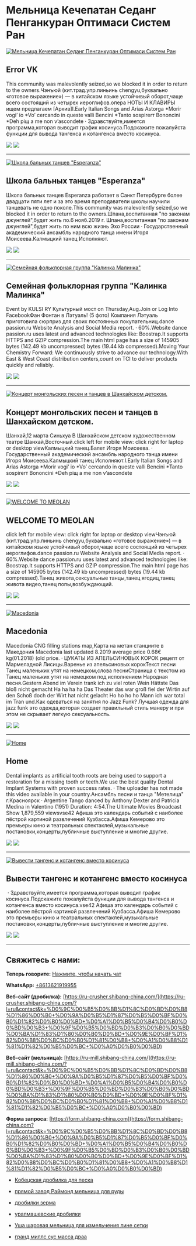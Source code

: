 # Мельница Кечепатан Седанг Пенганкуран Оптимаси Систем Ран

<a href="https://swt.shibang-china.com/?l=ru&img&k=%D0%9C%D0%B5%D0%BB%D1%8C%D0%BD%D0%B8%D1%86%D0%B0+%D0%9A%D0%B5%D1%87%D0%B5%D0%BF%D0%B0%D1%82%D0%B0%D0%BD+%D0%A1%D0%B5%D0%B4%D0%B0%D0%BD%D0%B3+%D0%9F%D0%B5%D0%BD%D0%B3%D0%B0%D0%BD%D0%BA%D1%83%D1%80%D0%B0%D0%BD+%D0%9E%D0%BF%D1%82%D0%B8%D0%BC%D0%B0%D1%81%D0%B8+%D0%A1%D0%B8%D1%81%D1%82%D0%B5%D0%BC+%D0%A0%D0%B0%D0%BD" target="_blank">![Мельница Кечепатан Седанг Пенганкуран Оптимаси Систем Ран](http://static.shibang-china.com/all-800x300/201.jpg)</a>

## Error VK
This community was malevolently seized,so we blocked it in order to return to the owners.Чэнъюй (кит.трад.упр.пиньинь chengyu,буквально &#171;готовое выражение&#187;) — в китайском языке устойчивый оборот,чаще всего состоящий из четырех иероглифов.опера НОТЫ И КЛАВИРЫ ищем предлагаем [Архив]I.Early Italian Songs and Arias Astorga *Morir vogi’ io *Vo’ cercando in queste valli Bencini *Tanto sospirerт Bononcini *Deh piщ a me non v’ascondete&nbsp;&#0183;&#32;Здравствуйте,имеется программа,которая выводит график косинуса.Подскажите пожалуйста функции для вывода тангенса и котангенса вместо косинуса.


<a href="https://whatsapp.shibangsoft.com/WhatsApp.php" target="_blank" title="WhatsApp">![](http://static.shibang-china.com/icon/whatsapp.png)</a> <a href="https://swt.shibang-china.com/?l=ru&icon&k=%D0%9C%D0%B5%D0%BB%D1%8C%D0%BD%D0%B8%D1%86%D0%B0+%D0%9A%D0%B5%D1%87%D0%B5%D0%BF%D0%B0%D1%82%D0%B0%D0%BD+%D0%A1%D0%B5%D0%B4%D0%B0%D0%BD%D0%B3+%D0%9F%D0%B5%D0%BD%D0%B3%D0%B0%D0%BD%D0%BA%D1%83%D1%80%D0%B0%D0%BD+%D0%9E%D0%BF%D1%82%D0%B8%D0%BC%D0%B0%D1%81%D0%B8+%D0%A1%D0%B8%D1%81%D1%82%D0%B5%D0%BC+%D0%A0%D0%B0%D0%BD" target="_blank">![](http://static.shibang-china.com/icon/chat-ru.png)</a>

---

<a href="https://swt.shibang-china.com/?l=ru&img&k=%D0%9C%D0%B5%D0%BB%D1%8C%D0%BD%D0%B8%D1%86%D0%B0+%D0%9A%D0%B5%D1%87%D0%B5%D0%BF%D0%B0%D1%82%D0%B0%D0%BD+%D0%A1%D0%B5%D0%B4%D0%B0%D0%BD%D0%B3+%D0%9F%D0%B5%D0%BD%D0%B3%D0%B0%D0%BD%D0%BA%D1%83%D1%80%D0%B0%D0%BD+%D0%9E%D0%BF%D1%82%D0%B8%D0%BC%D0%B0%D1%81%D0%B8+%D0%A1%D0%B8%D1%81%D1%82%D0%B5%D0%BC+%D0%A0%D0%B0%D0%BD" target="_blank">![Школа бальных танцев &quot;Esperanza&quot;](http://static.shibang-china.com/all-800x300/789.jpg)</a>

## Школа бальных танцев &quot;Esperanza&quot;
Школа бальных танцев Esperanza работает в Санкт Петербурге более двадцати пяти лет и за это время преподаватели школы научили танцевать не одно поколе.This community was malevolently seized,so we blocked it in order to return to the owners.Шпана,воспитанная &quot;по законам джунглей&quot;,будет жить по.6 нояб.2019 г. Шпана,воспитанная &quot;по законам джунглей&quot;,будет жить по ним всю жизнь Эхо России&nbsp;&#0183;&#32;Государственный академический ансамбль народного танца имени Игоря Моисеева.Калмыцкий танец Исполняют.


<a href="https://whatsapp.shibangsoft.com/WhatsApp.php" target="_blank" title="WhatsApp">![](http://static.shibang-china.com/icon/whatsapp.png)</a> <a href="https://swt.shibang-china.com/?l=ru&icon&k=%D0%9C%D0%B5%D0%BB%D1%8C%D0%BD%D0%B8%D1%86%D0%B0+%D0%9A%D0%B5%D1%87%D0%B5%D0%BF%D0%B0%D1%82%D0%B0%D0%BD+%D0%A1%D0%B5%D0%B4%D0%B0%D0%BD%D0%B3+%D0%9F%D0%B5%D0%BD%D0%B3%D0%B0%D0%BD%D0%BA%D1%83%D1%80%D0%B0%D0%BD+%D0%9E%D0%BF%D1%82%D0%B8%D0%BC%D0%B0%D1%81%D0%B8+%D0%A1%D0%B8%D1%81%D1%82%D0%B5%D0%BC+%D0%A0%D0%B0%D0%BD" target="_blank">![](http://static.shibang-china.com/icon/chat-ru.png)</a>

---

<a href="https://swt.shibang-china.com/?l=ru&img&k=%D0%9C%D0%B5%D0%BB%D1%8C%D0%BD%D0%B8%D1%86%D0%B0+%D0%9A%D0%B5%D1%87%D0%B5%D0%BF%D0%B0%D1%82%D0%B0%D0%BD+%D0%A1%D0%B5%D0%B4%D0%B0%D0%BD%D0%B3+%D0%9F%D0%B5%D0%BD%D0%B3%D0%B0%D0%BD%D0%BA%D1%83%D1%80%D0%B0%D0%BD+%D0%9E%D0%BF%D1%82%D0%B8%D0%BC%D0%B0%D1%81%D0%B8+%D0%A1%D0%B8%D1%81%D1%82%D0%B5%D0%BC+%D0%A0%D0%B0%D0%BD" target="_blank">![Семейная фольклорная группа &quot;Калинка Малинка&quot;](http://static.shibang-china.com/all-800x300/781.jpg)</a>

## Семейная фольклорная группа &quot;Калинка Малинка&quot;
Event by KULSI RY Культурный мост on Thursday,Aug.Join or Log Into FacebookФан Фонтан в Лэтуаль! (5 фото) Компания Лэтуаль приготовила сюрприз для своих постоянных покупательниц.dance passion.ru Website Analysis and Social Media report.&nbsp;&#0183;&#32;60%.Website dance passion.ru uses latest and advanced technologies like: Boostrap.It supports HTTPS and GZIP compression.The main html page has a size of 145905 bytes (142.49 kb uncompressed) bytes (19.44 kb compressed).Moving Your Chemistry Forward: We continuously strive to advance our technology.With East &amp; West Coast distribution centers,count on TCI to deliver products quickly and reliably.


<a href="https://whatsapp.shibangsoft.com/WhatsApp.php" target="_blank" title="WhatsApp">![](http://static.shibang-china.com/icon/whatsapp.png)</a> <a href="https://swt.shibang-china.com/?l=ru&icon&k=%D0%9C%D0%B5%D0%BB%D1%8C%D0%BD%D0%B8%D1%86%D0%B0+%D0%9A%D0%B5%D1%87%D0%B5%D0%BF%D0%B0%D1%82%D0%B0%D0%BD+%D0%A1%D0%B5%D0%B4%D0%B0%D0%BD%D0%B3+%D0%9F%D0%B5%D0%BD%D0%B3%D0%B0%D0%BD%D0%BA%D1%83%D1%80%D0%B0%D0%BD+%D0%9E%D0%BF%D1%82%D0%B8%D0%BC%D0%B0%D1%81%D0%B8+%D0%A1%D0%B8%D1%81%D1%82%D0%B5%D0%BC+%D0%A0%D0%B0%D0%BD" target="_blank">![](http://static.shibang-china.com/icon/chat-ru.png)</a>

---

<a href="https://swt.shibang-china.com/?l=ru&img&k=%D0%9C%D0%B5%D0%BB%D1%8C%D0%BD%D0%B8%D1%86%D0%B0+%D0%9A%D0%B5%D1%87%D0%B5%D0%BF%D0%B0%D1%82%D0%B0%D0%BD+%D0%A1%D0%B5%D0%B4%D0%B0%D0%BD%D0%B3+%D0%9F%D0%B5%D0%BD%D0%B3%D0%B0%D0%BD%D0%BA%D1%83%D1%80%D0%B0%D0%BD+%D0%9E%D0%BF%D1%82%D0%B8%D0%BC%D0%B0%D1%81%D0%B8+%D0%A1%D0%B8%D1%81%D1%82%D0%B5%D0%BC+%D0%A0%D0%B0%D0%BD" target="_blank">![Концерт монгольских песен и танцев в Шанхайском детском.](http://static.shibang-china.com/all-800x300/90.jpg)</a>

## Концерт монгольских песен и танцев в Шанхайском детском.
Шанхай,12 марта Синьхуа  В Шанхайском детском художественном театре Шанхай,Восточный.click left for mobile view: click right for laptop or desktop viewКалмыцкий танец.Балет Игоря Моисеева.&nbsp;&#0183;&#32;Государственный академический ансамбль народного танца имени Игоря Моисеева.Калмыцкий танец Исполняют.I.Early Italian Songs and Arias Astorga *Morir vogi’ io *Vo’ cercando in queste valli Bencini *Tanto sospirerт Bononcini *Deh piщ a me non v’ascondete


<a href="https://whatsapp.shibangsoft.com/WhatsApp.php" target="_blank" title="WhatsApp">![](http://static.shibang-china.com/icon/whatsapp.png)</a> <a href="https://swt.shibang-china.com/?l=ru&icon&k=%D0%9C%D0%B5%D0%BB%D1%8C%D0%BD%D0%B8%D1%86%D0%B0+%D0%9A%D0%B5%D1%87%D0%B5%D0%BF%D0%B0%D1%82%D0%B0%D0%BD+%D0%A1%D0%B5%D0%B4%D0%B0%D0%BD%D0%B3+%D0%9F%D0%B5%D0%BD%D0%B3%D0%B0%D0%BD%D0%BA%D1%83%D1%80%D0%B0%D0%BD+%D0%9E%D0%BF%D1%82%D0%B8%D0%BC%D0%B0%D1%81%D0%B8+%D0%A1%D0%B8%D1%81%D1%82%D0%B5%D0%BC+%D0%A0%D0%B0%D0%BD" target="_blank">![](http://static.shibang-china.com/icon/chat-ru.png)</a>

---

<a href="https://swt.shibang-china.com/?l=ru&img&k=%D0%9C%D0%B5%D0%BB%D1%8C%D0%BD%D0%B8%D1%86%D0%B0+%D0%9A%D0%B5%D1%87%D0%B5%D0%BF%D0%B0%D1%82%D0%B0%D0%BD+%D0%A1%D0%B5%D0%B4%D0%B0%D0%BD%D0%B3+%D0%9F%D0%B5%D0%BD%D0%B3%D0%B0%D0%BD%D0%BA%D1%83%D1%80%D0%B0%D0%BD+%D0%9E%D0%BF%D1%82%D0%B8%D0%BC%D0%B0%D1%81%D0%B8+%D0%A1%D0%B8%D1%81%D1%82%D0%B5%D0%BC+%D0%A0%D0%B0%D0%BD" target="_blank">![WELCOME TO MEOLAN](http://static.shibang-china.com/all-800x300/133.jpg)</a>

## WELCOME TO MEOLAN
click left for mobile view: click right for laptop or desktop viewЧэнъюй (кит.трад.упр.пиньинь chengyu,буквально &#171;готовое выражение&#187;) — в китайском языке устойчивый оборот,чаще всего состоящий из четырех иероглифов.dance passion.ru Website Analysis and Social Media report.&nbsp;&#0183;&#32;60%.Website dance passion.ru uses latest and advanced technologies like: Boostrap.It supports HTTPS and GZIP compression.The main html page has a size of 145905 bytes (142.49 kb uncompressed) bytes (19.44 kb compressed).Танец живота,сексуальные танцы,танец ягодиц,танец живота видео,танец попы,возбуждающий.


<a href="https://whatsapp.shibangsoft.com/WhatsApp.php" target="_blank" title="WhatsApp">![](http://static.shibang-china.com/icon/whatsapp.png)</a> <a href="https://swt.shibang-china.com/?l=ru&icon&k=%D0%9C%D0%B5%D0%BB%D1%8C%D0%BD%D0%B8%D1%86%D0%B0+%D0%9A%D0%B5%D1%87%D0%B5%D0%BF%D0%B0%D1%82%D0%B0%D0%BD+%D0%A1%D0%B5%D0%B4%D0%B0%D0%BD%D0%B3+%D0%9F%D0%B5%D0%BD%D0%B3%D0%B0%D0%BD%D0%BA%D1%83%D1%80%D0%B0%D0%BD+%D0%9E%D0%BF%D1%82%D0%B8%D0%BC%D0%B0%D1%81%D0%B8+%D0%A1%D0%B8%D1%81%D1%82%D0%B5%D0%BC+%D0%A0%D0%B0%D0%BD" target="_blank">![](http://static.shibang-china.com/icon/chat-ru.png)</a>

---

<a href="https://swt.shibang-china.com/?l=ru&img&k=%D0%9C%D0%B5%D0%BB%D1%8C%D0%BD%D0%B8%D1%86%D0%B0+%D0%9A%D0%B5%D1%87%D0%B5%D0%BF%D0%B0%D1%82%D0%B0%D0%BD+%D0%A1%D0%B5%D0%B4%D0%B0%D0%BD%D0%B3+%D0%9F%D0%B5%D0%BD%D0%B3%D0%B0%D0%BD%D0%BA%D1%83%D1%80%D0%B0%D0%BD+%D0%9E%D0%BF%D1%82%D0%B8%D0%BC%D0%B0%D1%81%D0%B8+%D0%A1%D0%B8%D1%81%D1%82%D0%B5%D0%BC+%D0%A0%D0%B0%D0%BD" target="_blank">![Macedonia](http://static.shibang-china.com/all-800x300/992.jpg)</a>

## Macedonia
Macedonia CNG filling stations map,Карта на метан станциите в Македония Macedonia last updated 8.2019 average price 0.68€ kg(01.2018) (old price.&nbsp;&#0183;&#32;ЦУКАТЫ ИЗ АПЕЛЬСИНОВЫХ КОРОК рецепт от Мармеладной Лисицы.Варенье из апельсиновых корокТекст песни Танец маленьких утят на немецком,слова песниСтраница с текстом из Танец маленьких утят на немецком под исполнением Народная песня.Gestern Abend im Verein trank ich zu viel roten Wein H&#228;ttste Das blo&#223; nicht gemacht Ha ha ha ha Das Theater das war gro&#223; fiel der Wirtin auf den Scho&#223; doch der Wirt hat nicht gelacht Ho ho ho ho Mann ich war total im Tran und.Как одеваться на занятия по Jazz Funk? Лучшая одежда для jazz funk это одежда,которая создает правильный стиль манеру и при этом не скрывает легкую сексуальность.


<a href="https://whatsapp.shibangsoft.com/WhatsApp.php" target="_blank" title="WhatsApp">![](http://static.shibang-china.com/icon/whatsapp.png)</a> <a href="https://swt.shibang-china.com/?l=ru&icon&k=%D0%9C%D0%B5%D0%BB%D1%8C%D0%BD%D0%B8%D1%86%D0%B0+%D0%9A%D0%B5%D1%87%D0%B5%D0%BF%D0%B0%D1%82%D0%B0%D0%BD+%D0%A1%D0%B5%D0%B4%D0%B0%D0%BD%D0%B3+%D0%9F%D0%B5%D0%BD%D0%B3%D0%B0%D0%BD%D0%BA%D1%83%D1%80%D0%B0%D0%BD+%D0%9E%D0%BF%D1%82%D0%B8%D0%BC%D0%B0%D1%81%D0%B8+%D0%A1%D0%B8%D1%81%D1%82%D0%B5%D0%BC+%D0%A0%D0%B0%D0%BD" target="_blank">![](http://static.shibang-china.com/icon/chat-ru.png)</a>

---

<a href="https://swt.shibang-china.com/?l=ru&img&k=%D0%9C%D0%B5%D0%BB%D1%8C%D0%BD%D0%B8%D1%86%D0%B0+%D0%9A%D0%B5%D1%87%D0%B5%D0%BF%D0%B0%D1%82%D0%B0%D0%BD+%D0%A1%D0%B5%D0%B4%D0%B0%D0%BD%D0%B3+%D0%9F%D0%B5%D0%BD%D0%B3%D0%B0%D0%BD%D0%BA%D1%83%D1%80%D0%B0%D0%BD+%D0%9E%D0%BF%D1%82%D0%B8%D0%BC%D0%B0%D1%81%D0%B8+%D0%A1%D0%B8%D1%81%D1%82%D0%B5%D0%BC+%D0%A0%D0%B0%D0%BD" target="_blank">![Home](http://static.shibang-china.com/all-800x300/1446.jpg)</a>

## Home
Dental implants as artificial tooth roots are being used to support a restoration for a missing tooth or teeth.We use the best quality Dental Implant Systems with proven success rates.&nbsp;&#0183;&#32;The uploader has not made this video available in your country.Ансамбль песни и танца &quot;Метелица&quot; г.Красноярск&nbsp;&#0183;&#32;Argentine Tango danced by Anthony Dexter and Patricia Medina in Valentino (1951) Duration: 4:54.The Ultimate Movies Broadcast Show 1,879,559 viewsvse42 Афиша это календарь событий с наиболее пёстрой картиной развлечений Кузбасса.Афиша Кемерово это премьеры кино и театральных спектаклей,музыкальные постановки,концерты,публичные выступление и многие другие.


<a href="https://whatsapp.shibangsoft.com/WhatsApp.php" target="_blank" title="WhatsApp">![](http://static.shibang-china.com/icon/whatsapp.png)</a> <a href="https://swt.shibang-china.com/?l=ru&icon&k=%D0%9C%D0%B5%D0%BB%D1%8C%D0%BD%D0%B8%D1%86%D0%B0+%D0%9A%D0%B5%D1%87%D0%B5%D0%BF%D0%B0%D1%82%D0%B0%D0%BD+%D0%A1%D0%B5%D0%B4%D0%B0%D0%BD%D0%B3+%D0%9F%D0%B5%D0%BD%D0%B3%D0%B0%D0%BD%D0%BA%D1%83%D1%80%D0%B0%D0%BD+%D0%9E%D0%BF%D1%82%D0%B8%D0%BC%D0%B0%D1%81%D0%B8+%D0%A1%D0%B8%D1%81%D1%82%D0%B5%D0%BC+%D0%A0%D0%B0%D0%BD" target="_blank">![](http://static.shibang-china.com/icon/chat-ru.png)</a>

---

<a href="https://swt.shibang-china.com/?l=ru&img&k=%D0%9C%D0%B5%D0%BB%D1%8C%D0%BD%D0%B8%D1%86%D0%B0+%D0%9A%D0%B5%D1%87%D0%B5%D0%BF%D0%B0%D1%82%D0%B0%D0%BD+%D0%A1%D0%B5%D0%B4%D0%B0%D0%BD%D0%B3+%D0%9F%D0%B5%D0%BD%D0%B3%D0%B0%D0%BD%D0%BA%D1%83%D1%80%D0%B0%D0%BD+%D0%9E%D0%BF%D1%82%D0%B8%D0%BC%D0%B0%D1%81%D0%B8+%D0%A1%D0%B8%D1%81%D1%82%D0%B5%D0%BC+%D0%A0%D0%B0%D0%BD" target="_blank">![Вывести тангенс и котангенс вместо косинуса](http://static.shibang-china.com/all-800x300/812.jpg)</a>

## Вывести тангенс и котангенс вместо косинуса
&nbsp;&#0183;&#32;Здравствуйте,имеется программа,которая выводит график косинуса.Подскажите пожалуйста функции для вывода тангенса и котангенса вместо косинуса.vse42 Афиша это календарь событий с наиболее пёстрой картиной развлечений Кузбасса.Афиша Кемерово это премьеры кино и театральных спектаклей,музыкальные постановки,концерты,публичные выступление и многие другие.

<a href="https://whatsapp.shibangsoft.com/WhatsApp.php" target="_blank" title="WhatsApp">![](http://static.shibang-china.com/icon/whatsapp.png)</a> <a href="https://swt.shibang-china.com/?l=ru&icon&k=%D0%9C%D0%B5%D0%BB%D1%8C%D0%BD%D0%B8%D1%86%D0%B0+%D0%9A%D0%B5%D1%87%D0%B5%D0%BF%D0%B0%D1%82%D0%B0%D0%BD+%D0%A1%D0%B5%D0%B4%D0%B0%D0%BD%D0%B3+%D0%9F%D0%B5%D0%BD%D0%B3%D0%B0%D0%BD%D0%BA%D1%83%D1%80%D0%B0%D0%BD+%D0%9E%D0%BF%D1%82%D0%B8%D0%BC%D0%B0%D1%81%D0%B8+%D0%A1%D0%B8%D1%81%D1%82%D0%B5%D0%BC+%D0%A0%D0%B0%D0%BD" target="_blank">![](http://static.shibang-china.com/icon/chat-ru.png)</a>

---
## Свяжитесь с нами:

**Теперь говорите:** [Нажмите, чтобы начать чат](https://swt.shibang-china.com?l=ru&contact&k=%D0%9C%D0%B5%D0%BB%D1%8C%D0%BD%D0%B8%D1%86%D0%B0+%D0%9A%D0%B5%D1%87%D0%B5%D0%BF%D0%B0%D1%82%D0%B0%D0%BD+%D0%A1%D0%B5%D0%B4%D0%B0%D0%BD%D0%B3+%D0%9F%D0%B5%D0%BD%D0%B3%D0%B0%D0%BD%D0%BA%D1%83%D1%80%D0%B0%D0%BD+%D0%9E%D0%BF%D1%82%D0%B8%D0%BC%D0%B0%D1%81%D0%B8+%D0%A1%D0%B8%D1%81%D1%82%D0%B5%D0%BC+%D0%A0%D0%B0%D0%BD)

**WhatsApp:**  [+8613621919955](https://whatsapp.shibangsoft.com/WhatsApp.php)

**Веб-сайт (дробилка):** [https://ru-crusher.shibang-china.com/](https://ru-crusher.shibang-china.com/?l=ru&contact&k=%D0%9C%D0%B5%D0%BB%D1%8C%D0%BD%D0%B8%D1%86%D0%B0+%D0%9A%D0%B5%D1%87%D0%B5%D0%BF%D0%B0%D1%82%D0%B0%D0%BD+%D0%A1%D0%B5%D0%B4%D0%B0%D0%BD%D0%B3+%D0%9F%D0%B5%D0%BD%D0%B3%D0%B0%D0%BD%D0%BA%D1%83%D1%80%D0%B0%D0%BD+%D0%9E%D0%BF%D1%82%D0%B8%D0%BC%D0%B0%D1%81%D0%B8+%D0%A1%D0%B8%D1%81%D1%82%D0%B5%D0%BC+%D0%A0%D0%B0%D0%BD)

**Веб-сайт (мельница):** [https://ru-mill.shibang-china.com/](https://ru-mill.shibang-china.com/?l=ru&contact&k=%D0%9C%D0%B5%D0%BB%D1%8C%D0%BD%D0%B8%D1%86%D0%B0+%D0%9A%D0%B5%D1%87%D0%B5%D0%BF%D0%B0%D1%82%D0%B0%D0%BD+%D0%A1%D0%B5%D0%B4%D0%B0%D0%BD%D0%B3+%D0%9F%D0%B5%D0%BD%D0%B3%D0%B0%D0%BD%D0%BA%D1%83%D1%80%D0%B0%D0%BD+%D0%9E%D0%BF%D1%82%D0%B8%D0%BC%D0%B0%D1%81%D0%B8+%D0%A1%D0%B8%D1%81%D1%82%D0%B5%D0%BC+%D0%A0%D0%B0%D0%BD)

**Форма запроса:** [https://form.shibang-china.com](https://form.shibang-china.com?l=ru&contact&k=%D0%9C%D0%B5%D0%BB%D1%8C%D0%BD%D0%B8%D1%86%D0%B0+%D0%9A%D0%B5%D1%87%D0%B5%D0%BF%D0%B0%D1%82%D0%B0%D0%BD+%D0%A1%D0%B5%D0%B4%D0%B0%D0%BD%D0%B3+%D0%9F%D0%B5%D0%BD%D0%B3%D0%B0%D0%BD%D0%BA%D1%83%D1%80%D0%B0%D0%BD+%D0%9E%D0%BF%D1%82%D0%B8%D0%BC%D0%B0%D1%81%D0%B8+%D0%A1%D0%B8%D1%81%D1%82%D0%B5%D0%BC+%D0%A0%D0%B0%D0%BD)

* [Кобецская дробилка для песка](../119/%D0%9A%D0%BE%D0%B1%D0%B5%D1%86%D1%81%D0%BA%D0%B0%D1%8F%20%D0%B4%D1%80%D0%BE%D0%B1%D0%B8%D0%BB%D0%BA%D0%B0%20%D0%B4%D0%BB%D1%8F%20%D0%BF%D0%B5%D1%81%D0%BA%D0%B0.md)

* [прямой завод Раймонд мельница для руды](../119/%D0%BF%D1%80%D1%8F%D0%BC%D0%BE%D0%B9%20%D0%B7%D0%B0%D0%B2%D0%BE%D0%B4%20%D0%A0%D0%B0%D0%B9%D0%BC%D0%BE%D0%BD%D0%B4%20%D0%BC%D0%B5%D0%BB%D1%8C%D0%BD%D0%B8%D1%86%D0%B0%20%D0%B4%D0%BB%D1%8F%20%D1%80%D1%83%D0%B4%D1%8B.md)

* [дробилки зерма](../106/%D0%B4%D1%80%D0%BE%D0%B1%D0%B8%D0%BB%D0%BA%D0%B8%20%D0%B7%D0%B5%D1%80%D0%BC%D0%B0.md)

* [уралмашевские дробилки](../113/%D1%83%D1%80%D0%B0%D0%BB%D0%BC%D0%B0%D1%88%D0%B5%D0%B2%D1%81%D0%BA%D0%B8%D0%B5%20%D0%B4%D1%80%D0%BE%D0%B1%D0%B8%D0%BB%D0%BA%D0%B8.md)

* [Уша шаровая мельница для измельчения лине сетки](../119/%D0%A3%D1%88%D0%B0%20%D1%88%D0%B0%D1%80%D0%BE%D0%B2%D0%B0%D1%8F%20%D0%BC%D0%B5%D0%BB%D1%8C%D0%BD%D0%B8%D1%86%D0%B0%20%D0%B4%D0%BB%D1%8F%20%D0%B8%D0%B7%D0%BC%D0%B5%D0%BB%D1%8C%D1%87%D0%B5%D0%BD%D0%B8%D1%8F%20%D0%BB%D0%B8%D0%BD%D0%B5%20%D1%81%D0%B5%D1%82%D0%BA%D0%B8.md)

* [гранд миллс сус масса драа](../107/%D0%B3%D1%80%D0%B0%D0%BD%D0%B4%20%D0%BC%D0%B8%D0%BB%D0%BB%D1%81%20%D1%81%D1%83%D1%81%20%D0%BC%D0%B0%D1%81%D1%81%D0%B0%20%D0%B4%D1%80%D0%B0%D0%B0.md)